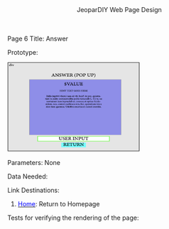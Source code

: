 
<center>JeoparDIY Web Page Design</center>
<br><br>

Page 6 Title: Answer

Prototype: 

<img src="./Images/page6.png" alt="Page 6" width="300" height="200">

Parameters: None

Data Needed: 

Link Destinations: 

1. <u><font color="blue">Home</font></u>: Return to Homepage

Tests for verifying the rendering of the page:




